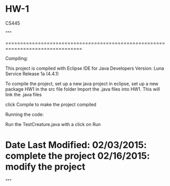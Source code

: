 # HW-1
CS445

"""

================================================================================

Compiling:

This project is compiled with Eclipse IDE for Java Developers
Version: Luna Service Release 1a (4.4.1)

To compile the project, set up a new java project in eclipse, 
set up a new package HW1 in the src file folder
Import the .java files into HW1. This will link the .java files

click Compile to make the project compiled

Running the code:

Run the TestCreature.java with a click on Run


Date Last Modified:
02/03/2015:   complete the project
02/16/2015:   modify the project
========================================================== 
"""
